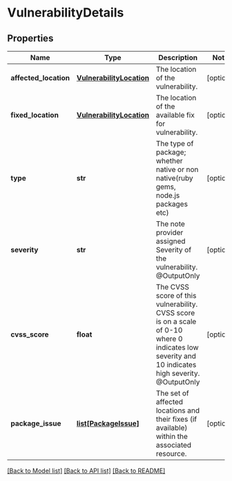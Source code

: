 # VulnerabilityDetails

## Properties
Name | Type | Description | Notes
------------ | ------------- | ------------- | -------------
**affected_location** | [**VulnerabilityLocation**](VulnerabilityLocation.md) | The location of the vulnerability. | [optional] 
**fixed_location** | [**VulnerabilityLocation**](VulnerabilityLocation.md) | The location of the available fix for vulnerability. | [optional] 
**type** | **str** | The type of package; whether native or non native(ruby gems, node.js packages etc) | [optional] 
**severity** | **str** | The note provider assigned Severity of the vulnerability. @OutputOnly | [optional] 
**cvss_score** | **float** | The CVSS score of this vulnerability. CVSS score is on a scale of 0-10 where 0 indicates low severity and 10 indicates high severity. @OutputOnly | [optional] 
**package_issue** | [**list[PackageIssue]**](PackageIssue.md) | The set of affected locations and their fixes (if available) within the associated resource. | [optional] 

[[Back to Model list]](../README.md#documentation-for-models) [[Back to API list]](../README.md#documentation-for-api-endpoints) [[Back to README]](../README.md)


